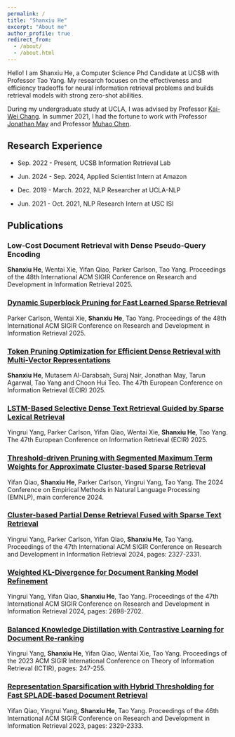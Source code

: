 ```yaml
---
permalink: /
title: "Shanxiu He"
excerpt: "About me"
author_profile: true
redirect_from: 
  - /about/
  - /about.html
---
```


Hello! I am Shanxiu He, a Computer Science Phd Candidate at UCSB with Professor Tao Yang. My research focuses on the effectiveness and efficiency tradeoffs for neural information retrieval problems and builds retrieval models with strong zero-shot abilities.

During my undergraduate study at UCLA, I was advised by Professor [Kai-Wei Chang](http://web.cs.ucla.edu/~kwchang/). In summer 2021, I had the fortune to work with Professor [Jonathan May](https://www.isi.edu/~jonmay/) and Professor [Muhao Chen](https://muhaochen.github.io).



## Research Experience

- Sep. 2022 - Present, UCSB Information Retrieval Lab

- Jun. 2024 - Sep. 2024, Applied Scientist Intern at Amazon

- Dec. 2019 - March. 2022, NLP Researcher at UCLA-NLP 

- Jun. 2021 - Oct. 2021, NLP Research Intern at USC ISI


## Publications

### Low-Cost Document Retrieval with Dense Pseudo-Query Encoding

**Shanxiu He**, Wentai Xie, Yifan Qiao, Parker Carlson, Tao Yang. Proceedings of the 48th International ACM SIGIR Conference on Research and Development in Information Retrieval 2025.

    
### [Dynamic Superblock Pruning for Fast Learned Sparse Retrieval](https://arxiv.org/pdf/2504.17045)

Parker Carlson, Wentai Xie, **Shanxiu He**, Tao Yang. Proceedings of the 48th International ACM SIGIR Conference on Research and Development in Information Retrieval 2025.

### [Token Pruning Optimization for Efficient Dense Retrieval with Multi-Vector Representations](https://assets.amazon.science/a3/46/81ba78eb4a4c9b90e5939b8df2bd/token-pruning-optimization-for-efficient-multi-vector-dense-retrieval.pdf)

**Shanxiu He**, Mutasem Al-Darabsah, Suraj Nair, Jonathan May, Tarun Agarwal, Tao Yang and Choon Hui Teo.
The 47th European Conference on Information Retrieval (ECIR) 2025.
    
### [LSTM-Based Selective Dense Text Retrieval Guided by Sparse Lexical Retrieval](https://arxiv.org/pdf/2502.10639)

Yingrui Yang, Parker Carlson, Yifan Qiao, Wentai Xie, **Shanxiu He**, Tao Yang.
The 47th European Conference on Information Retrieval (ECIR) 2025.

    
### [Threshold-driven Pruning with Segmented Maximum Term Weights for Approximate Cluster-based Sparse Retrieval](https://aclanthology.org/2024.emnlp-main.1101.pdf)

Yifan Qiao, **Shanxiu He**, Parker Carlson, Yingrui Yang, Tao Yang.
The 2024 Conference on Empirical Methods in Natural Language Processing (EMNLP), main conference 2024.
    
### [Cluster-based Partial Dense Retrieval Fused with Sparse Text Retrieval](https://dl.acm.org/doi/pdf/10.1145/3626772.3657972)

Yingrui Yang, Parker Carlson, Yifan Qiao, **Shanxiu He**, Tao Yang.
Proceedings of the 47th International ACM SIGIR Conference on Research and Development in Information Retrieval 2024, pages: 2327-2331.
    

### [Weighted KL-Divergence for Document Ranking Model Refinement](https://dl.acm.org/doi/pdf/10.1145/3626772.3657946)

Yingrui Yang, Yifan Qiao, **Shanxiu He**, Tao Yang.
Proceedings of the 47th International ACM SIGIR Conference on Research and Development in Information Retrieval 2024, pages: 2698-2702.
    
### [Balanced Knowledge Distillation with Contrastive Learning for Document Re-ranking](https://dl.acm.org/doi/pdf/10.1145/3578337.3605120)

Yingrui Yang, **Shanxiu He**, Yifan Qiao, Wentai Xie, Tao Yang.
Proceedings of the 2023 ACM SIGIR International Conference on Theory of Information Retrieval (ICTIR), pages: 247-255.
    

### [Representation Sparsification with Hybrid Thresholding for Fast SPLADE-based Document Retrieval](https://dl.acm.org/doi/pdf/10.1145/3539618.3592051)

Yifan Qiao, Yingrui Yang, **Shanxiu He**, Tao Yang.
Proceedings of the 46th International ACM SIGIR Conference on Research and Development in Information Retrieval 2023, pages: 2329-2333.

<!-- - Jan. 2021 - Jun. 2021, ML Researcher, UCLA Scalable Analytics Institute  -->

<!-- - Mar. 2020 - Sep. 2020, Research Collaborator, Columbia DVMM lab -->
